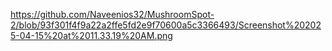 https://github.com/Naveenios32/MushroomSpot-2/blob/93f301f4f9a22a2ffe5fd2e9f70600a5c3366493/Screenshot%202025-04-15%20at%2011.33.19%20AM.png
